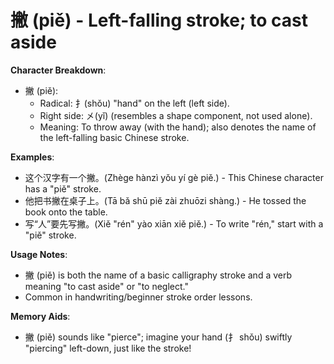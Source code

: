 # **撇 (piě) - Left-falling stroke; to cast aside**

**Character Breakdown**:  
- 撇 (piě):
  - Radical: 扌(shǒu) "hand" on the left (left side).
  - Right side: 㐅(yǐ) (resembles a shape component, not used alone).
  - Meaning: To throw away (with the hand); also denotes the name of the left-falling basic Chinese stroke.

**Examples**:  
- 这个汉字有一个撇。(Zhège hànzì yǒu yí gè piě.) - This Chinese character has a "piě" stroke.  
- 他把书撇在桌子上。(Tā bǎ shū piě zài zhuōzi shàng.) - He tossed the book onto the table.  
- 写“人”要先写撇。(Xiě "rén" yào xiān xiě piě.) - To write "rén," start with a "piě" stroke.

**Usage Notes**:  
- 撇 (piě) is both the name of a basic calligraphy stroke and a verb meaning "to cast aside" or "to neglect."  
- Common in handwriting/beginner stroke order lessons.

**Memory Aids**:  
- 撇 (piě) sounds like "pierce"; imagine your hand (扌 shǒu) swiftly "piercing" left-down, just like the stroke!